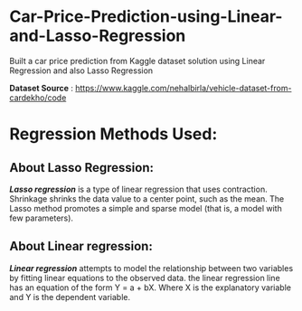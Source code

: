 # Car-Price-Prediction-using-Linear-and-Lasso-Regression
Built a car price prediction from Kaggle dataset solution using Linear Regression and also Lasso Regression 

**Dataset Source** : https://www.kaggle.com/nehalbirla/vehicle-dataset-from-cardekho/code

# Regression Methods Used:

## About Lasso Regression: 
***Lasso regression*** is a type of linear regression that uses contraction. 
Shrinkage shrinks the data value to a center point, such as the mean. 
The Lasso method promotes a simple and sparse model (that is, a model with few parameters).

## About Linear regression:
***Linear regression*** attempts to model the relationship between two variables by fitting  linear equations to the observed data.
the linear regression line has an equation of the form Y = a + bX. Where X is the explanatory variable and Y is the dependent variable.
